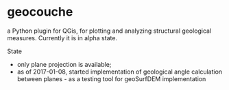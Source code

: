 # geocouche
a Python plugin for QGis, for plotting and analyzing structural geological measures.
Currently it is in alpha state.

State
 - only plane projection is available;
 - as of 2017-01-08, started implementation of geological angle calculation between planes - as a testing tool for geoSurfDEM implementation

